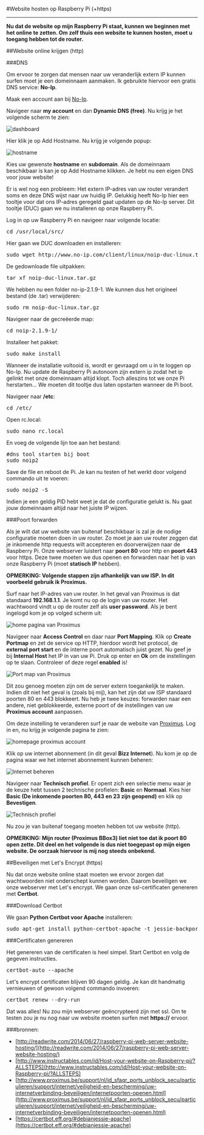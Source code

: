 #Website hosten op Raspberry Pi (+https)
****
**Nu dat de website op mijn Raspberry Pi staat, kunnen we beginnen met het online te zetten. Om zelf thuis een website te kunnen hosten, moet u toegang hebben tot de router.**

##Website online krijgen (http)

###DNS

Om ervoor te zorgen dat mensen naar uw veranderlijk extern IP kunnen surfen moet je een domeinnaam aanmaken. Ik gebruikte hiervoor een gratis DNS service: **No-Ip**. 

Maak een account aan bij [No-Ip](https://www.noip.com).

Navigeer naar **my account** en dan **Dynamic DNS (free)**. Nu krijg je het volgende scherm te zien:

![dashboard](https://raw.githubusercontent.com/MaximAelterman/Webservices/master/web_hosten/img/dashboard.png)

Hier klik je op Add Hostname. Nu krijg je volgende popup:

![hostname](https://raw.githubusercontent.com/MaximAelterman/Webservices/master/web_hosten/img/hostname.png)

Kies uw gewenste **hostname** en **subdomain**. Als de domeinnaam beschikbaar is kan je op Add Hostname klikken. Je hebt nu een eigen DNS voor jouw website!

Er is wel nog een probleem: Het extern IP-adres van uw router verandert soms en deze DNS wijst naar uw huidig IP. Gelukkig heeft No-Ip hier een tooltje voor dat ons IP-adres geregeld gaat updaten op de No-Ip server. Dit tooltje (DUC) gaan we nu installeren op onze Raspberry Pi.

Log in op uw Raspberry Pi en navigeer naar volgende locatie:

<pre>
cd /usr/local/src/
</pre>

Hier gaan we DUC downloaden en installeren:

<pre>
sudo wget http://www.no-ip.com/client/linux/noip-duc-linux.tar.gz
</pre>

De gedownloade file uitpakken:

<pre>
tar xf noip-duc-linux.tar.gz
</pre>

We hebben nu een folder no-ip-2.1.9-1. We kunnen dus het origineel bestand (de .tar) verwijderen:

<pre>
sudo rm noip-duc-linux.tar.gz
</pre>

Navigeer naar de gecreëerde map:

<pre>
cd noip-2.1.9-1/
</pre>

Installeer het pakket:

<pre>
sudo make install
</pre>

Wanneer de installatie voltooid is, wordt er gevraagd om u in te loggen op No-Ip. Nu update de Raspberry Pi autonoom zijn extern ip zodat het ip gelinkt met onze domeinnaam altijd klopt. Toch alleszins tot we onze Pi herstarten... We moeten dit tooltje dus laten opstarten wanneer de Pi boot.

Navigeer naar **/etc**:

<pre>
cd /etc/
</pre>

Open rc.local:

<pre>
sudo nano rc.local
</pre>

En voeg de volgende lijn toe aan het bestand:

<pre>
#dns tool starten bij boot
sudo noip2
</pre>

Save de file en reboot de Pi. 
Je kan nu testen of het werkt door volgend commando uit te voeren:

<pre>
sudo noip2 -S
</pre>

Indien je een geldig PID hebt weet je dat de configuratie gelukt is. Nu gaat jouw domeinnaam altijd naar het juiste IP wijzen.

###Poort forwarden

Als je wilt dat uw website van buitenaf beschikbaar is zal je de nodige configuratie moeten doen in uw router. Zo moet je aan uw router zeggen dat je inkomende http requests wilt accepteren en doorverwijzen naar de Raspberry Pi. Onze webserver luistert naar **poort 80** voor http en **poort 443** voor https. Deze twee moeten we dus openen en forwarden naar het ip van onze Raspberry Pi (moet **statisch IP** hebben).

**OPMERKING: Volgende stappen zijn afhankelijk van uw ISP. In dit voorbeeld gebruik ik Proximus.**

Surf naar het IP-adres van uw router. In het geval van Proximus is dat standaard **192.168.1.1**. Je komt nu op de login van uw router. Het wachtwoord vindt u op de router zelf als **user password**. Als je bent ingelogd kom je op volged scherm uit:

![home pagina van Proximus](https://raw.githubusercontent.com/MaximAelterman/Webservices/master/web_hosten/img/proximus1.png)

Navigeer naar **Access Control** en daar naar **Port Mapping**. Klik op **Create Portmap** en zet de service op HTTP, hierdoor wordt het protocol, de **external port start** en de interne poort automatisch juist gezet. Nu geef je bij **Internal Host** het IP in van uw Pi. Druk op enter en **Ok** om de instellingen op te slaan. Controleer of deze regel **enabled** is!

![Port map van Proximus](https://raw.githubusercontent.com/MaximAelterman/Webservices/master/web_hosten/img/proximus2.png)

Dit zou genoeg moeten zijn om de server extern toegankelijk te maken. Indien dit niet het geval is (zoals bij mij), kan het zijn dat uw ISP standaard poorten 80 en 443 blokkeert. Nu heb je twee keuzes: forwarden naar een andere, niet geblokkeerde, externe poort of de instellingen van uw **Proximus account** aanpassen.

Om deze instelling te veranderen surf je naar de website van [Proximus](https://www.belgacom.be/login/nl/?ru=https%3A%2F%2Fadmit.belgacom.be%2Feservices%2Fwps%2Fmyportal%2FmyProducts%3F_ga%3D1.133387787.405385633.1449847048&pv=fls). Log in en, nu krijg je volgende pagina te zien:

![homepage proximus account](https://raw.githubusercontent.com/MaximAelterman/Webservices/master/web_hosten/img/proximus_account1.png)

Klik op uw internet abonnement (in dit geval **Bizz Internet**). Nu kom je op de pagina waar we het internet abonnement kunnen beheren:

![Internet beheren](https://raw.githubusercontent.com/MaximAelterman/Webservices/master/web_hosten/img/proximus_account2.png)

Navigeer naar **Technisch profiel**. Er opent zich een selectie menu waar je de keuze hebt tussen 2 technische profielen: **Basic** en **Normaal**. Kies hier **Basic (De inkomende poorten 80, 443 en 23 zijn geopend)** en klik op **Bevestigen**.

![Technisch profiel](https://raw.githubusercontent.com/MaximAelterman/Webservices/master/web_hosten/img/proximus_account3.png)

Nu zou je van buitenaf toegang moeten hebben tot uw website (http). 

**OPMERKING: Mijn router (Proximus BBox3) liet niet toe dat ik poort 80 open zette. Dit deel en het volgende is dus niet toegepast op mijn eigen website. De oorzaak hiervoor is mij nog steeds onbekend.**

##Beveiligen met Let's Encrypt (https)

Nu dat onze website online staat moeten we ervoor zorgen dat wachtwoorden niet onderschept kunnen worden. Daarom beveiligen we onze webserver met Let's encrypt. We gaan onze ssl-certificaten genereren met **Certbot**.

###Download Certbot

We gaan **Python Certbot voor Apache** installeren:

<pre>
sudo apt-get install python-certbot-apache -t jessie-backports
</pre>

###Certificaten genereren

Het genereren van de certificaten is heel simpel. Start Certbot en volg de gegeven instructies.

<pre>
certbot-auto --apache
</pre> 

Let's encrypt certificaten blijven 90 dagen geldig. Je kan dit handmatig vernieuwen of gewoon volgend commando invoeren:

<pre>
certbot renew --dry-run
</pre>

Dat was alles! Nu zou mijn webserver geëncrypteerd zijn met ssl. Om te testen zou je nu nog naar uw website moeten surfen met **https://** ervoor.

###bronnen: 

- [http://readwrite.com/2014/06/27/raspberry-pi-web-server-website-hosting/](http://readwrite.com/2014/06/27/raspberry-pi-web-server-website-hosting/)
- [http://www.instructables.com/id/Host-your-website-on-Raspberry-pi/?ALLSTEPS](http://www.instructables.com/id/Host-your-website-on-Raspberry-pi/?ALLSTEPS)
- [http://www.proximus.be/support/nl/id_sfaqr_ports_unblock_secu/particulieren/support/internet/veiligheid-en-bescherming/uw-internetverbinding-beveiligen/internetpoorten-openen.html](http://www.proximus.be/support/nl/id_sfaqr_ports_unblock_secu/particulieren/support/internet/veiligheid-en-bescherming/uw-internetverbinding-beveiligen/internetpoorten-openen.html)
- [https://certbot.eff.org/#debianjessie-apache](https://certbot.eff.org/#debianjessie-apache)

